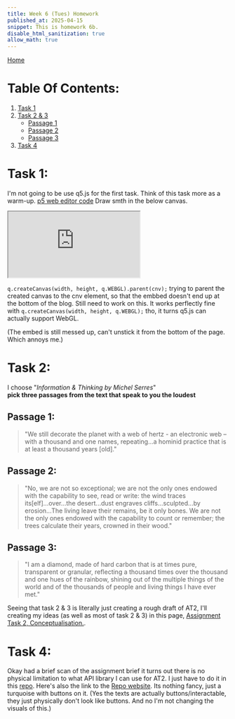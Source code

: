 ```yaml
---
title: Week 6 (Tues) Homework
published_at: 2025-04-15
snippet: This is homework 6b.
disable_html_sanitization: true
allow_math: true
---
```


[Home](https://cclanchublo6.deno.dev/)

# Table Of Contents:

1. [Task 1](https://cclanchublo6.deno.dev/Thirdteenth-blog#task-1)
2. [Task 2 & 3](https://cclanchublo6.deno.dev/Thirdteenth-blog#task-2)
   - [Passage 1](https://cclanchublo6.deno.dev/Thirdteenth-blog#passage-1)
   - [Passage 2](https://cclanchublo6.deno.dev/Thirdteenth-blog#passage-2)
   - [Passage 3](https://cclanchublo6.deno.dev/Thirdteenth-blog#passage-3)
3. [Task 4](https://cclanchublo6.deno.dev/Thirdteenth-blog#task-4)

# Task 1:

I'm not going to be use q5.js for the first task. Think of this task more as a warm-up. [p5 web editor code](https://editor.p5js.org/Lanchu2hen9/sketches/_q0Bg5fmG) Draw smth in the below canvas.

<iframe id="TheTism" src="https://editor.p5js.org/Lanchu2hen9/full/_q0Bg5fmG"></iframe>

<script type="module">

    const iframe  = document.getElementById (`TheTism`)
    iframe.width  = 400
    iframe.height = 400

</script>

`q.createCanvas(width, height, q.WEBGL).parent(cnv);` trying to parent the created canvas to the cnv element, so that the embbed doesn't end up at the bottom of the blog. Still need to work on this. It works perflectly fine with `q.createCanvas(width, height, q.WEBGL);` tho, it turns q5.js can actually support WebGL.

(The embed is still messed up, can't unstick it from the bottom of the page. Which annoys me.)

# Task 2:

I choose "_Information & Thinking by Michel Serres_"  
**pick three passages from the text that speak to you the loudest**

## Passage 1:

> "We still decorate the planet with a web of hertz - an electronic web –with a thousand and one names, repeating...a hominid practice that is at least a thousand years [old]."

## Passage 2:

> "No, we are not so exceptional; we are not the only ones endowed with the capability to see, read or write: the wind traces its[elf]...over...the desert...dust engraves cliffs...sculpted...by erosion...The living leave
> their remains, be it only bones. We are not the only ones endowed with the capability to count or remember; the trees calculate their years, crowned in their wood."

## Passage 3:

> "I am a diamond, made of hard carbon that is at times pure, transparent or granular, reflecting a thousand times over the thousand and one hues of the rainbow, shining out of the multiple things of the world and of the thousands of people and living things I have ever met."

Seeing that task 2 & 3 is literally just creating a rough draft of AT2, I'll creating my ideas (as well as most of task 2 & 3) in this page, [Assignment Task 2, Conceptualisation.](https://cclanchublo6.deno.dev/AT2-Concept).

<canvas id="q5_test"></canvas>

<script type="module">
  import Q5 from './my-q5-project/q5/q5.js'
  const cnv = document.getElementById (`q5_test`)
   const width = cnv.parentNode.scrollWidth
   const height = width * 9 / 16
//   const width = 700
//   const height = 700

  const q = new Q5 ("instance")
  console.log (q)

  q.setup = () => {
   q.createCanvas(width, height, q.WEBGL);
   // q.createCanvas(width, height, q.WEBGL).parent(cnv);


   // console.log(q.WEBGL);
   // q.createCanvas (width, height, cnv)
   q.noStroke ()
   q.fill (`navy`)
  }

  q.draw = () => {
   q.background (`lightblue`)
  }
</script>

# Task 4:

Okay had a brief scan of the assignment brief it turns out there is no physical limitation to what API library I can use for AT2. I just have to do it in this [repo](https://github.com/Lanchu2hen9/TheSpiral_AT2). Here's also the link to the [Repo website](https://lanchu-thespiral-a-50-pqfxhzd0q8h2.deno.dev/). Its nothing fancy, just a turquoise with buttons on it. (Yes the texts are actually buttons/interactable, they just physically don't look like buttons. And no I'm not changing the visuals of this.)
